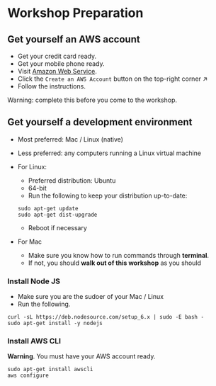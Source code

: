 # Workshop Preparation

## Get yourself an AWS account

- Get your credit card ready.
- Get your mobile phone ready.
- Visit [Amazon Web Service](aws.amazon.com).
- Click the `Create an AWS Account` button on the top-right corner :arrow_upper_right:
- Follow the instructions.

Warning: complete this before you come to the workshop.

## Get yourself a development environment

- Most preferred: Mac / Linux (native)
- Less preferred: any computers running a Linux virtual machine
- For Linux:
  - Preferred distribution: Ubuntu
  - 64-bit
  - Run the following to keep your distribution up-to-date:
  ```
  sudo apt-get update
  sudo apt-get dist-upgrade
  ```
  - Reboot if necessary

- For Mac
  - Make sure you know how to run commands through **terminal**.
  - If not, you should **walk out of this workshop** as you should

### Install Node JS

- Make sure you are the sudoer of your Mac / Linux
- Run the following.

```
curl -sL https://deb.nodesource.com/setup_6.x | sudo -E bash -
sudo apt-get install -y nodejs
```

### Install AWS CLI

**Warning**. You must have your AWS account ready.

```
sudo apt-get install awscli
aws configure
```

###
